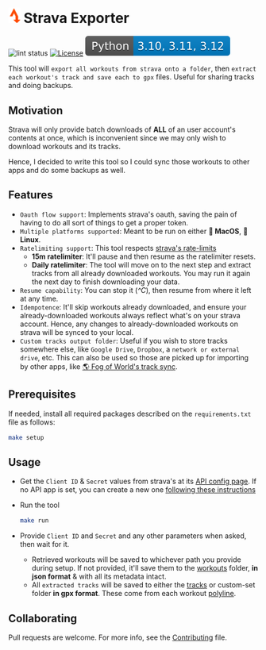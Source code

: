 # <img src="./img/Strava_Exporter_Logo.png" alt="logo" width="24"> Strava Exporter

![lint status](https://github.com/korrd/strava-exporter/actions/workflows/pylint.yml/badge.svg) [![License](https://img.shields.io/badge/License-Apache_2.0-blue.svg)](https://opensource.org/licenses/Apache-2.0) ![version](./img/pyversion.svg)

This tool will `export all workouts from strava onto a folder`, then `extract each workout's track and save each to gpx` files. Useful for sharing tracks and doing backups.

## Motivation

Strava will only provide batch downloads of **ALL** of an user account's contents at once, which is inconvenient since we may only wish to download workouts and its tracks.

Hence, I decided to write this tool so I could sync those workouts to other apps and do some backups as well.

## Features

- `Oauth flow support`: Implements strava's oauth, saving the pain of having to do all sort of things to get a proper token.
- `Multiple platforms supported`: Meant to be run on either **🍎 MacOS**, **🐧 Linux**.
- `Ratelimiting support`: This tool respects [strava's rate-limits](https://developers.strava.com/docs/rate-limits/)
  - **15m ratelimiter**: It'll pause and then resume as the ratelimiter resets.
  - **Daily ratelimiter**: The tool will move on to the next step and extract tracks from all already downloaded workouts. You may run it again the next day to finish downloading your data.
- `Resume capability`: You can stop it (*^C*), then resume from where it left at any time.
- `Idempotence`: It'll skip workouts already downloaded, and ensure your already-downloaded workouts always reflect what's on your strava account. Hence, any changes to already-downloaded workouts on strava will be synced to your local.
- `Custom tracks output folder`: Useful if you wish to store tracks somewhere else, like `Google Drive`, `Dropbox`, a `network or external drive`, etc. This can also be used so those are picked up for importing by other apps, like [🌎 Fog of World's track sync](https://medium.com/p/b29f73172b7e).

## Prerequisites

If needed, install all required packages described on the `requirements.txt` file as follows:

```bash
make setup
```

## Usage

<!-- <video width="640" controls autoplay> -->
<!-- <source src="https://raw.githubusercontent.com/Korrd/strava-exporter/main/img/strava-exporter.mp4" type="video/mp4">
  Your browser does not support the video tag.
</video> -->

- Get the `Client ID` & `Secret` values from strava's at its [API config page](https://www.strava.com/settings/api). If no API app is set, you can create a new one [following these instructions](https://developers.strava.com/docs/getting-started/#account)

- Run the tool
  ```bash
  make run
  ```
- Provide `Client ID` and `Secret` and any other parameters when asked, then wait for it.

  - Retrieved workouts will be saved to whichever path you provide during setup. If not provided, it'll save them to the [workouts](./workouts/) folder, **in json format** & with all its metadata intact.
  - All `extracted tracks` will be saved to either the [tracks](./tracks/) or custom-set folder **in gpx format**. These come from each workout [polyline](https://developers.google.com/maps/documentation/utilities/polylinealgorithm).

## Collaborating

Pull requests are welcome. For more info, see the [Contributing](./CONTRIBUTING.md) file.
